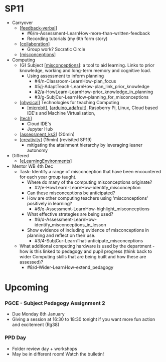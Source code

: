 SP11
====

* Carryover
    * [[feedback-verbal]]
        * #6/m-Assessment-LearnHow-more-than-written-feedback
        * Recording tutorials (my 6th form story)
    * [[collaboration]]
        * Group work? Socratic Circle
    * [[misconceptions]]
* Computing
    * (G) Subject [[misconceptions]]: a tool to aid learning. Links to prior knowledge, working and long-term memory and cognitive load.
        * Using assessment to inform planning
            * #4/n-Classroom-LearnHow-plan_focus
            * #5/j-AdaptTeach-LearnHow-plan_link_prior_knowledge
            * #2/a-HowLearn-LearnHow-prior_knowledge_in_planning
            * #3/g-SubjCur-LearnHow-planning_for_misconceptions
    * [[physical]] Technologies for teaching Computing
        * [[microbit]], [[arduino_adafruit]], Raspberry Pi, Linux, Cloud based IDE's and Machine Virtualisation, 
    * [[tech]]
        * Cloud IDE's
        * Jupyter Hub
    * [[assessment_ks3]] (20min)
    * [[creativity]] (15min) (revisited SP19)
        * mitigating the attainment hierarchy by leveraging leaner autonomy
* Differed
    * [[eLearningEnvironments]]
* Mentor WB 4th Dec
    * Task: Identify a range of misconception that have been encountered for each year group taught.
        * Where do many of the computing misconceptions originate?
            * #2/e-HowLearn-LearnHow-identify_misconception
        * Can these misconceptions be anticipated?
        * How are other computing teachers using 'misconceptions' positively in learning?
            * #6/q-Assessment-LearnHow-highlight_misconceptions
        * What effective strategies are being used?
            * #6/d-Assessment-LearnHow-identify_misconceptions_in_lesson
        * Show evidence of including evidence of misconceptions in planning and reflect on their use.
            * #3/4-SubjCur-LearnThat-anticipate_misconceptions
    * What additional computing hardware is used by the department - how is this linked to pedagogy and pupil progress (think back to wider Computing skills that are being built and how these are assessed)?
        * #8/d-Wider-LearnHow-extend_pedagogy


Upcoming
========

### PGCE - Subject Pedagogy Assignment 2

* Due Monday 8th January
* Giving a session at 16:30 to 18:30 tonight if you want more fun action and excitement (Rg38)

### PPD Day 

* Folder review day + workshops
* May be in different room! Watch the bulletin!



[//begin]: # "Autogenerated link references for markdown compatibility"
[feedback-verbal]: feedback-verbal.md "feedback-verbal"
[collaboration]: collaboration.md "Collaboration"
[misconceptions]: misconceptions.md "Misconceptions"
[physical]: physical.md "Physical Computing"
[microbit]: microbit.md "Microbit"
[arduino_adafruit]: arduino_adafruit.md "Arduino Adafruit"
[tech]: tech.md "Technologies for Teaching Computing"
[assessment_ks3]: assessment_ks3.md "Assessment - KS3"
[creativity]: creativity.md "Creativity"
[eLearningEnvironments]: eLearningEnvironments.md "eLearning Environments"
[//end]: # "Autogenerated link references"